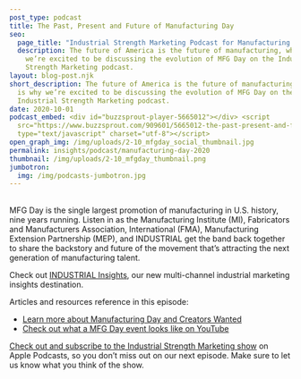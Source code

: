 ```yaml
---
post_type: podcast
title: The Past, Present and Future of Manufacturing Day
seo:
  page_title: "Industrial Strength Marketing Podcast for Manufacturing Day"
  description: The future of America is the future of manufacturing, which is why
    we’re excited to be discussing the evolution of MFG Day on the Industrial
    Strength Marketing podcast.
layout: blog-post.njk
short_description: The future of America is the future of manufacturing, which
  is why we’re excited to be discussing the evolution of MFG Day on the
  Industrial Strength Marketing podcast.
date: 2020-10-01
podcast_embed: <div id="buzzsprout-player-5665012"></div> <script
  src="https://www.buzzsprout.com/909601/5665012-the-past-present-and-future-of-manufacturing-day-with-nam-fma-and-nist-mep.js?container_id=buzzsprout-player-5665012&player=small"
  type="text/javascript" charset="utf-8"></script>
open_graph_img: /img/uploads/2-10_mfgday_social_thumbnail.jpg
permalink: insights/podcast/manufacturing-day-2020
thumbnail: /img/uploads/2-10_mfgday_thumbnail.png
jumbotron:
  img: /img/podcasts-jumbotron.jpg
---
```

\
MFG Day is the single largest promotion of manufacturing in U.S. history, nine years running. Listen in as the Manufacturing Institute (MI), Fabricators and Manufacturers Association, International (FMA), Manufacturing Extension Partnership (MEP), and INDUSTRIAL get the band back together to share the backstory and future of the movement that’s attracting the next generation of manufacturing talent.

Check out [INDUSTRIAL Insights](https://industrialstrengthmarketing.com/insights/podcast), our new multi-channel industrial marketing insights destination.

Articles and resources reference in this episode:

* [Learn more about Manufacturing Day and Creators Wanted](https://www.creatorswanted.org/)
* [Check out what a MFG Day event looks like on YouTube](https://youtu.be/kdaxV5uXi_g)

[Check out and subscribe to the Industrial Strength Marketing show](https://podcasts.apple.com/us/podcast/industrial-strength-marketing/id1525972127) on Apple Podcasts, so you don’t miss out on our next episode. Make sure to let us know what you think of the show.